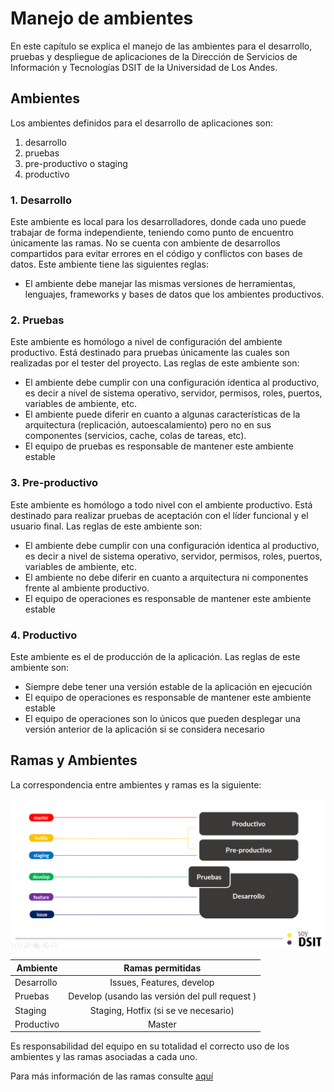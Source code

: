 # Manejo de ambientes
En este capítulo se explica el manejo de las ambientes para el desarrollo, pruebas y despliegue de aplicaciones de la Dirección de Servicios de Información y Tecnologías DSIT de la Universidad de Los Andes.

## Ambientes
Los ambientes definidos para el desarrollo de aplicaciones son:

1. desarrollo
2. pruebas
3. pre-productivo o staging
4. productivo

### 1. Desarrollo
Este ambiente es local para los desarrolladores, donde cada uno puede trabajar de forma independiente, teniendo como punto de encuentro únicamente las ramas. No se cuenta con ambiente de desarrollos compartidos para evitar errores en el código y conflictos con bases de datos. Este ambiente tiene las siguientes reglas:
  * El ambiente debe manejar las mismas versiones de herramientas, lenguajes, frameworks y bases de datos que los ambientes productivos.

### 2. Pruebas
Este ambiente es homólogo a nivel de configuración del ambiente productivo. Está destinado para pruebas únicamente las cuales son realizadas por el tester del proyecto. Las reglas de este ambiente son:
  * El ambiente debe cumplir con una configuración identica al productivo, es decir a nivel de sistema operativo, servidor, permisos, roles, puertos, variables de ambiente, etc.
  * El ambiente puede diferir en cuanto a algunas características de la arquitectura (replicación, autoescalamiento) pero no en sus componentes (servicios, cache, colas de tareas, etc).
  * El equipo de pruebas es responsable de mantener este ambiente estable

### 3. Pre-productivo
Este ambiente es homólogo a todo nivel con el ambiente productivo. Está destinado para realizar pruebas de aceptación con el líder funcional y el usuario final. Las reglas de este ambiente son:
  * El ambiente debe cumplir con una configuración identica al productivo, es decir a nivel de sistema operativo, servidor, permisos, roles, puertos, variables de ambiente, etc.
  * El ambiente no debe diferir en cuanto a arquitectura ni componentes frente al ambiente productivo.
  * El equipo de operaciones es responsable de mantener este ambiente estable

### 4. Productivo
Este ambiente es el de producción de la aplicación. Las reglas de este ambiente son:
  * Siempre debe tener una versión estable de la aplicación en ejecución  
  * El equipo de operaciones es responsable de mantener este ambiente estable
  * El equipo de operaciones son lo únicos que pueden desplegar una versión anterior de la aplicación si se considera necesario

## Ramas y Ambientes
La correspondencia entre ambientes y ramas es la siguiente:

![Branches and environments](../img/branches_envs.PNG "Ramas y ambientes")

| Ambiente      | Ramas permitidas |
| ------------- |:----------------:|
| Desarrollo    | Issues, Features, develop |
| Pruebas       | Develop (usando las versión del pull request )|
| Staging       | Staging, Hotfix (si se ve necesario)|
| Productivo    | Master|

Es responsabilidad del equipo en su totalidad el correcto uso de los ambientes y las ramas asociadas a cada uno.

Para más información de las ramas consulte [aquí](./BRANCHES.md)
